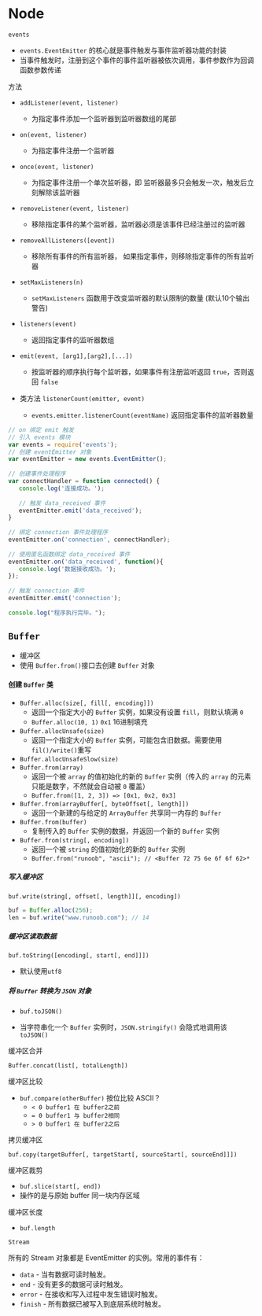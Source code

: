 # Node

`events`

- `events.EventEmitter` 的核心就是事件触发与事件监听器功能的封装
- 当事件触发时，注册到这个事件的事件监听器被依次调用，事件参数作为回调函数参数传递

方法

- `addListener(event, listener)`
  - 为指定事件添加一个监听器到监听器数组的尾部
- `on(event, listener)`
  - 为指定事件注册一个监听器
- `once(event, listener)`
  - 为指定事件注册一个单次监听器，即 监听器最多只会触发一次，触发后立刻解除该监听器
- `removeListener(event, listener)`
  - 移除指定事件的某个监听器，监听器必须是该事件已经注册过的监听器

- `removeAllListeners([event])`
  - 移除所有事件的所有监听器， 如果指定事件，则移除指定事件的所有监听器
- `setMaxListeners(n)`
  - `setMaxListeners` 函数用于改变监听器的默认限制的数量 (默认10个输出警告)
- `listeners(event)`
  - 返回指定事件的监听器数组
- `emit(event, [arg1],[arg2],[...])`
  - 按监听器的顺序执行每个监听器，如果事件有注册监听返回 `true`，否则返回 `false`
- 类方法 `listenerCount(emitter, event)`
  - `events.emitter.listenerCount(eventName)` 返回指定事件的监听器数量

```js
// on 绑定 emit 触发
// 引入 events 模块
var events = require('events');
// 创建 eventEmitter 对象
var eventEmitter = new events.EventEmitter();
 
// 创建事件处理程序
var connectHandler = function connected() {
   console.log('连接成功。');
  
   // 触发 data_received 事件 
   eventEmitter.emit('data_received');
}
 
// 绑定 connection 事件处理程序
eventEmitter.on('connection', connectHandler);
 
// 使用匿名函数绑定 data_received 事件
eventEmitter.on('data_received', function(){
   console.log('数据接收成功。');
});
 
// 触发 connection 事件 
eventEmitter.emit('connection');
 
console.log("程序执行完毕。");
```



## `Buffer`

- 缓冲区
- 使用 `Buffer.from()`接口去创建 `Buffer` 对象

#### 创建 `Buffer` 类 

- `Buffer.alloc(size[, fill[, encoding]])` 
  - 返回一个指定大小的 `Buffer` 实例，如果没有设置 `fill`，则默认填满 `0`
  - `Buffer.alloc(10, 1)` `0x1`  16进制填充
- `Buffer.allocUnsafe(size)` 
  - 返回一个指定大小的 `Buffer` 实例，可能包含旧数据。需要使用`fil()/write()`重写
- `Buffer.allocUnsafeSlow(size)`
- `Buffer.from(array)` 
  - 返回一个被 `array` 的值初始化的新的 `Buffer` 实例（传入的 `array` 的元素只能是数字，不然就会自动被 `0` 覆盖）
  - `Buffer.from([1, 2, 3]) => [0x1, 0x2, 0x3]`
- `Buffer.from(arrayBuffer[, byteOffset[, length]])` 
  - 返回一个新建的与给定的 `ArrayBuffer` 共享同一内存的 `Buffer`
- `Buffer.from(buffer)` 
  - 复制传入的 `Buffer` 实例的数据，并返回一个新的 `Buffer` 实例
- `Buffer.from(string[, encoding])` 
  - 返回一个被 `string` 的值初始化的新的 `Buffer` 实例
  - `Buffer.from("runoob", "ascii"); // <Buffer 72 75 6e 6f 6f 62>*`

##### 写入缓冲区

`buf.write(string[, offset[, length]][, encoding])`

```js
buf = Buffer.alloc(256);
len = buf.write("www.runoob.com"); // 14
```



##### 缓冲区读取数据

`buf.toString([encoding[, start[, end]]])`

- 默认使用`utf8`

##### 将 `Buffer` 转换为 `JSON` 对象

- `buf.toJSON()`

- 当字符串化一个 `Buffer` 实例时，`JSON.stringify()` 会隐式地调用该 `toJSON()`



缓冲区合并

`Buffer.concat(list[, totalLength])`

缓冲区比较

- `buf.compare(otherBuffer)` 按位比较 ASCII？
  - `< 0 buffer1 在 buffer2之前`
  - `= 0 buffer1 与 buffer2相同`
  - `> 0 buffer1 在 buffer2之后`

拷贝缓冲区

`buf.copy(targetBuffer[, targetStart[, sourceStart[, sourceEnd]]])`

缓冲区裁剪

- `buf.slice(start[, end])`
- 操作的是与原始 buffer 同一块内存区域

缓冲区长度

- `buf.length`



`Stream`

所有的 Stream 对象都是 EventEmitter 的实例。常用的事件有：

- `data` - 当有数据可读时触发。
- `end` - 没有更多的数据可读时触发。
- `error` - 在接收和写入过程中发生错误时触发。
- `finish` - 所有数据已被写入到底层系统时触发。

